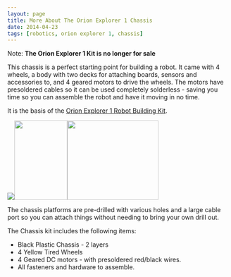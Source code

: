 ```yaml
---
layout: page
title: More About The Orion Explorer 1 Chassis
date: 2014-04-23
tags: [robotics, orion explorer 1, chassis]
---
```


Note: __The Orion Explorer 1 Kit is no longer for sale__

This chassis is a perfect starting point for building a robot. It came with 4 wheels, a body with two decks for attaching boards, sensors and accessories to, and 4 geared motors to drive the wheels. The motors have presoldered cables so it can be used completely solderless - saving you time so you can assemble the robot and have it moving in no time.

It is the basis of the [Orion Explorer 1 Robot Building Kit](../../products/orion-explorer-1-robot-kit.html).

<a href="orion-explorer-1-robot-kit"><img src="/galleries/orion-explorer1-robot/IMG_0815_medium.jpg" /><img src="/galleries/orion-explorer1-robot/IMG_0814_medium.jpg" width="120" height="180" /><img src="/galleries/orion-explorer1-robot/IMG_0812_medium.jpg" width="207" height="180" /></a>

The chassis platforms are pre-drilled with various holes and a large cable port so you can attach things without needing to bring your own drill out.

The Chassis kit includes the following items:

* Black Plastic Chassis - 2 layers
* 4 Yellow Tired Wheels
* 4 Geared DC motors - with presoldered red/black wires.
* All fasteners and hardware to assemble.
